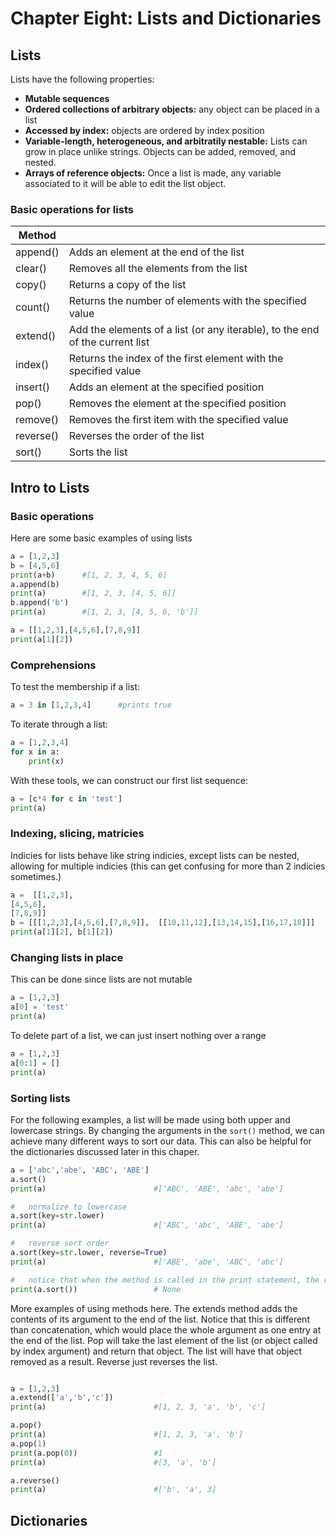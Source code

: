 # Chapter Eight:  Lists and Dictionaries


## Lists
Lists have the following properties:
+ **Mutable sequences** 
+ **Ordered collections of arbitrary objects:** any object can be placed in a list
+ **Accessed by index:**  objects are ordered by index position 
+ **Variable-length, heterogeneous, and arbitratily nestable:** Lists can grow in place unlike strings.  Objects can be added, removed, and nested.
+ **Arrays of reference objects:**  Once a list is made, any variable associated to it will be able to edit the list object.

### Basic operations for lists
| Method |  |
|-|-|
|append()  |  Adds an element at the end of the list|
|clear()  |  Removes all the elements from the list|
|copy()  |  Returns a copy of the list|
|count()  |  Returns the number of elements with the specified value|
|extend()  |  Add the elements of a list (or any iterable), to the end of the current list|
|index() |   Returns the index of the first element with the specified value|
|insert()   | Adds an element at the specified position|
|pop()  |  Removes the element at the specified position|
|remove()  |  Removes the first item with the specified value|
|reverse()  |  Reverses the order of the list|
|sort()   | Sorts the list|

## Intro to Lists
### Basic operations
Here are some basic examples of using lists
```python
a = [1,2,3]
b = [4,5,6]
print(a+b)      #[1, 2, 3, 4, 5, 6]
a.append(b)
print(a)        #[1, 2, 3, [4, 5, 6]]
b.append('b')
print(a)        #[1, 2, 3, [4, 5, 6, 'b']]
```


```python
a = [[1,2,3],[4,5,6],[7,8,9]]
print(a[1][2])
```

### Comprehensions
To test the membership if a list:
```python
a = 3 in [1,2,3,4]      #prints true
```
To iterate through a list:
```python
a = [1,2,3,4]
for x in a:
    print(x)
```
With these tools, we can construct our first list sequence:
```python
a = [c*4 for c in 'test']
print(a)
```
### Indexing, slicing, matricies
Indicies for lists behave like string indicies, except lists can be nested, allowing for multiple indicies (this can get confusing for more than 2 indicies sometimes.)
```python
a =  [[1,2,3],
[4,5,6],
[7,8,9]]
b = [[[1,2,3],[4,5,6],[7,8,9]],  [[10,11,12],[13,14,15],[16,17,18]]]
print(a[1][2], b[1][2])
```

### Changing lists in place
This can be done since lists are not mutable
```python
a = [1,2,3]
a[0] = 'test'
print(a)
```
To delete part of a list, we can just insert nothing over a range
```python
a = [1,2,3]
a[0:1] = []
print(a)
```


### Sorting lists
For the following examples, a list will be made using both upper and lowercase strings.  By changing the arguments in the `sort()` method, we can achieve many different ways to sort our data.  This can also be helpful for the dictionaries discussed later in this chaper.
```python
a = ['abc','abe', 'ABC', 'ABE']
a.sort()
print(a)                        #['ABC', 'ABE', 'abc', 'abe']

#   normalize to lowercase
a.sort(key=str.lower)
print(a)                        #['ABC', 'abc', 'ABE', 'abe']

#   reverse sort order
a.sort(key=str.lower, reverse=True)
print(a)                        #['ABE', 'abe', 'ABC', 'abc']

#   notice that when the method is called in the print statement, the return type is None, so "None" is printed
print(a.sort())                 # None
```

More examples of using methods here.  The extends method adds the contents of its argument to the end of the list.  Notice that this is different than concatenation, which would place the whole argument as one entry at the end of the list.  Pop will take the last element of the list (or object called by index argument) and return that object.  The list will have that object removed as a result.  Reverse just reverses the list.
```python

a = [1,2,3]
a.extend(['a','b','c'])
print(a)                        #[1, 2, 3, 'a', 'b', 'c']

a.pop()     
print(a)                        #[1, 2, 3, 'a', 'b']
a.pop(1)
print(a.pop(0))                 #1
print(a)                        #[3, 'a', 'b']

a.reverse()
print(a)                        #['b', 'a', 3]
```






## Dictionaries
